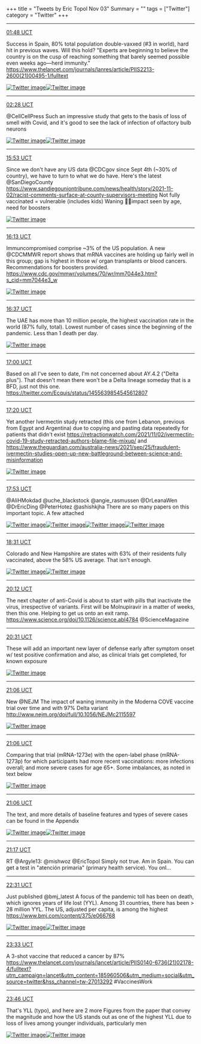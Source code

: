 +++
title = "Tweets by Eric Topol Nov 03"
Summary = ""
tags = ["Twitter"]
category = "Twitter"
+++


---

<a href="https://twitter.com/erictopol/status/1455713429201715204" target="_blank" rel="noreferer">01:48 UCT</a>

Success in Spain, 80% total population double-vaxxed (#3 in world), hard hit in previous waves. Will this hold?
"Experts are beginning to believe the country is on the cusp of reaching something that barely seemed possible even weeks ago—herd immunity."
https://www.thelancet.com/journals/lanres/article/PIIS2213-2600(21)00495-1/fulltext 

<a href="FDO5yDTVcAY6z_O.jpg"  ><img src="FDO5yDTVcAY6z_O.jpg" alt="Twitter image" ></img></a><a href="FDO7ekSUUAINMSF.jpg"  ><img src="FDO7ekSUUAINMSF.jpg" alt="Twitter image" ></img></a>

---

<a href="https://twitter.com/erictopol/status/1455723404053598210" target="_blank" rel="noreferer">02:28 UCT</a>

@CellCellPress Such an impressive study that gets to the basis of loss of smell with Covid, and it's good to see the lack of infection of olfactory bulb neurons 

<a href="FDO_KGeVkAQZWj3.jpg"  ><img src="FDO_KGeVkAQZWj3.jpg" alt="Twitter image" ></img></a><a href="FDO_LUDVcA8D3Zm.jpg"  ><img src="FDO_LUDVcA8D3Zm.jpg" alt="Twitter image" ></img></a>

---

<a href="https://twitter.com/erictopol/status/1455926023866892290" target="_blank" rel="noreferer">15:53 UCT</a>

Since we don't have any US data @CDCgov since Sept 4th (~30% of country), we have to turn to what we do have. Here's the latest @SanDiegoCounty 
https://www.sandiegouniontribune.com/news/health/story/2021-11-02/racist-comments-surface-at-county-supervisors-meeting
Not fully vaccinated = vulnerable (includes kids)
Waning 💉💉impact seen by age, need for boosters 

<a href="FDR8TovVUAMUSB3.jpg"  ><img src="FDR8TovVUAMUSB3.jpg" alt="Twitter image" ></img></a>

---

<a href="https://twitter.com/erictopol/status/1455931213785362440" target="_blank" rel="noreferer">16:13 UCT</a>

Immuncompromised comprise ~3% of the US population. A new @CDCMMWR report shows that mRNA vaccines are holding up fairly well in this group; gap is highest in those w/ organ transplants or blood cancers. Recommendations for boosters provided. https://www.cdc.gov/mmwr/volumes/70/wr/mm7044e3.htm?s_cid=mm7044e3_w 

<a href="FDSAkuoUUAYVY-_.jpg"  ><img src="FDSAkuoUUAYVY-_.jpg" alt="Twitter image" ></img></a>

---

<a href="https://twitter.com/erictopol/status/1455937075853754369" target="_blank" rel="noreferer">16:37 UCT</a>

The UAE has more than 10 million people, the highest vaccination rate in the world (87% fully, total). Lowest number of cases since the beginning of the pandemic. Less than 1 death per day. 

<a href="FDSGcVuVUAAuTfD.jpg"  ><img src="FDSGcVuVUAAuTfD.jpg" alt="Twitter image" ></img></a>

---

<a href="https://twitter.com/erictopol/status/1455942997808279554" target="_blank" rel="noreferer">17:00 UCT</a>

Based on all I've seen to date, I'm not concerned about AY.4.2 ("Delta plus"). That doesn't mean there won't be a Delta lineage someday that is a BFD, just not this one. https://twitter.com/Ecquis/status/1455639854545612807



---

<a href="https://twitter.com/erictopol/status/1455947944218148868" target="_blank" rel="noreferer">17:20 UCT</a>

Yet another Ivermectin study retracted (this one from Lebanon, previous from Egypt and Argentina) due to copying and pasting data repeatedly for patients that didn't exist
https://retractionwatch.com/2021/11/02/ivermectin-covid-19-study-retracted-authors-blame-file-mixup/
and
https://www.theguardian.com/australia-news/2021/sep/25/fraudulent-ivermectin-studies-open-up-new-battleground-between-science-and-misinformation 

<a href="FDSPec0UYAQLpP4.jpg"  ><img src="FDSPec0UYAQLpP4.jpg" alt="Twitter image" ></img></a>

---

<a href="https://twitter.com/erictopol/status/1455956233655963650" target="_blank" rel="noreferer">17:53 UCT</a>

@AliHMokdad @uche_blackstock @angie_rasmussen @DrLeanaWen @DrEricDing @PeterHotez @ashishkjha There are so many papers on this important topic. A few attached 

<a href="FDSYV6UUYAYTzak.jpg"  ><img src="FDSYV6UUYAYTzak.jpg" alt="Twitter image" ></img></a><a href="FDSYXdJVEAEDtcG.jpg"  ><img src="FDSYXdJVEAEDtcG.jpg" alt="Twitter image" ></img></a><a href="FDSYZDOVEAIyAuV.jpg"  ><img src="FDSYZDOVEAIyAuV.jpg" alt="Twitter image" ></img></a><a href="FDSYagnVUAQGu3n.jpg"  ><img src="FDSYagnVUAQGu3n.jpg" alt="Twitter image" ></img></a>

---

<a href="https://twitter.com/erictopol/status/1455966000877236224" target="_blank" rel="noreferer">18:31 UCT</a>

Colorado and New Hampshire are states with 63% of their residents fully vaccinated, above the 58% US average. That isn't enough. 

<a href="FDSgfs4UcAMw-dV.jpg"  ><img src="FDSgfs4UcAMw-dV.jpg" alt="Twitter image" ></img></a><a href="FDShL2JUUAIdAfO.jpg"  ><img src="FDShL2JUUAIdAfO.jpg" alt="Twitter image" ></img></a>

---

<a href="https://twitter.com/erictopol/status/1455991232493068291" target="_blank" rel="noreferer">20:12 UCT</a>

The next chapter of anti-Covid is about to start with pills that inactivate the virus, irrespective of variants. First will be Molnupiravir in a matter of weeks, then this one.
Helping to get us onto an exit ramp. https://www.science.org/doi/10.1126/science.abl4784
@ScienceMagazine



---

<a href="https://twitter.com/erictopol/status/1455995963420471299" target="_blank" rel="noreferer">20:31 UCT</a>

These will add an important new layer of defense early after symptom onset w/ test positive confirmation and also, as clinical trials get completed, for known exposure 

<a href="FDS72uZVUAEzXth.jpg"  ><img src="FDS72uZVUAEzXth.jpg" alt="Twitter image" ></img></a>

---

<a href="https://twitter.com/erictopol/status/1456004814928695297" target="_blank" rel="noreferer">21:06 UCT</a>

New @NEJM 
The impact of waning immunity in the Moderna COVE vaccine trial over time and with 97% Delta variant http://www.nejm.org/doi/full/10.1056/NEJMc2115597 

<a href="FDTCbYxVEAMxrLl.jpg"  ><img src="FDTCbYxVEAMxrLl.jpg" alt="Twitter image" ></img></a>

---

<a href="https://twitter.com/erictopol/status/1456004820070912001" target="_blank" rel="noreferer">21:06 UCT</a>

Comparing that trial (mRNA-1273e) with the open-label phase (mRNA-1273p) for which participants had more recent vaccinations: more infections overall; and more severe cases for age 65+. Some imbalances, as noted  in text below 

<a href="FDTDUe6VEAEoaBb.jpg"  ><img src="FDTDUe6VEAEoaBb.jpg" alt="Twitter image" ></img></a>

---

<a href="https://twitter.com/erictopol/status/1456004825657741316" target="_blank" rel="noreferer">21:06 UCT</a>

The text, and more details of baseline features and types of severe cases can be found in the Appendix 

<a href="FDTEEEGUYAAN5r6.jpg"  ><img src="FDTEEEGUYAAN5r6.jpg" alt="Twitter image" ></img></a><a href="FDTEIU9VIAMigv5.jpg"  ><img src="FDTEIU9VIAMigv5.jpg" alt="Twitter image" ></img></a>

---

<a href="https://twitter.com/erictopol/status/1456007646297804803" target="_blank" rel="noreferer">21:17 UCT</a>

RT @Argyle13: @mishwoz @EricTopol Simply not true. Am in Spain. You can get a test in "atención primaria" (primary health service). You onl…



---

<a href="https://twitter.com/erictopol/status/1456026149180563464" target="_blank" rel="noreferer">22:31 UCT</a>

Just published  @bmj_latest 
A focus of the pandemic toll has been on death, which ignores years of life lost (YYL). Among 31 countries, there has been &gt; 28 million YYL. The US, adjusted per capita, is among the highest
https://www.bmj.com/content/375/e066768 

<a href="FDTI71tUYAUXULh.jpg"  ><img src="FDTI71tUYAUXULh.jpg" alt="Twitter image" ></img></a><a href="FDTJEIyVIAMzNIF.jpg"  ><img src="FDTJEIyVIAMzNIF.jpg" alt="Twitter image" ></img></a>

---

<a href="https://twitter.com/erictopol/status/1456041925337751552" target="_blank" rel="noreferer">23:33 UCT</a>

A 3-shot vaccine that reduced a cancer by 87%
https://www.thelancet.com/journals/lancet/article/PIIS0140-6736(21)02178-4/fulltext?utm_campaign=lancet&utm_content=185960506&utm_medium=social&utm_source=twitter&hss_channel=tw-27013292 #VaccinesWork



---

<a href="https://twitter.com/erictopol/status/1456045055056101379" target="_blank" rel="noreferer">23:46 UCT</a>

That's YLL (typo), and here are 2 more Figures from the paper that convey the magnitude and how the US stands out as one of the highest YLL due to loss of lives among younger individuals, particularly men 

<a href="FDTpC6SUUAU7-bK.jpg"  ><img src="FDTpC6SUUAU7-bK.jpg" alt="Twitter image" ></img></a><a href="FDTpEu1VIAIcwPq.jpg"  ><img src="FDTpEu1VIAIcwPq.jpg" alt="Twitter image" ></img></a>